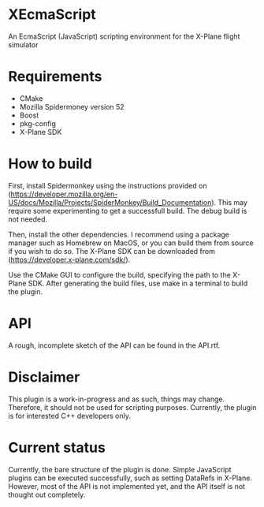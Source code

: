 # XEcmaScript
An EcmaScript (JavaScript) scripting environment for the X-Plane flight simulator

# Requirements
- CMake
- Mozilla Spidermoney version 52
- Boost
- pkg-config
- X-Plane SDK

# How to build
First, install Spidermonkey using the instructions provided on (https://developer.mozilla.org/en-US/docs/Mozilla/Projects/SpiderMonkey/Build_Documentation). This may require some experimenting to get a successfull build. The debug build is not needed. 

Then, install the other dependencies. I recommend using a package manager such as Homebrew on MacOS, or you can build them from source if you wish to do so. The X-Plane SDK can be downloaded from (https://developer.x-plane.com/sdk/).

Use the CMake GUI to configure the build, specifying the path to the X-Plane SDK. After generating the build files, use make in a terminal to build the plugin.

# API
A rough, incomplete sketch of the API can be found in the API.rtf.

# Disclaimer
This plugin is a work-in-progress and as such, things may change. Therefore, it should not be used for scripting purposes. Currently, the plugin is for interested C++ developers only.

# Current status
Currently, the bare structure of the plugin is done. Simple JavaScript plugins can be executed successfully, such as setting DataRefs in X-Plane. However, most of the API is not implemented yet, and the API itself is not thought out completely.
